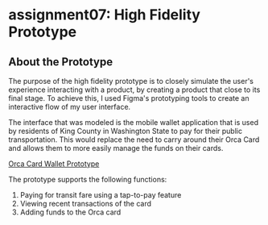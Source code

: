 # assignment07: High Fidelity Prototype 

## About the Prototype 

The purpose of the high fidelity prototype is to closely simulate the user's experience interacting with a product, by creating a product that close to its final stage. To achieve this, I used Figma's prototyping tools to create an interactive flow of my user interface. 

The interface that was modeled is the mobile wallet application that is used by residents of King County in Washington State to pay for their public transportation. This would replace the need to carry around their Orca Card and allows them to more easily manage the funds on their cards. 

[Orca Card Wallet Prototype](https://www.figma.com/file/ElWiKKAS014nyMBAoNTRj0/User-Interface?node-id=0%3A1) 

The prototype supports the following functions: 

1. Paying for transit fare using a tap-to-pay feature 
2. Viewing recent transactions of the card
3. Adding funds to the Orca card 

